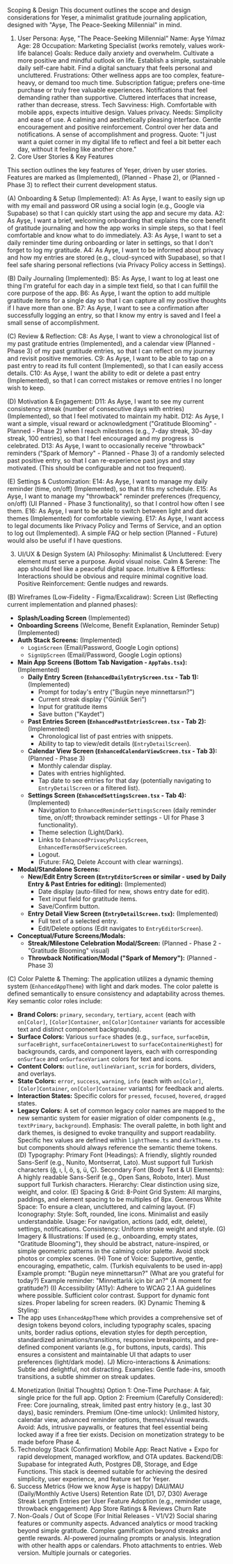 Scoping & Design
This document outlines the scope and design considerations for Yeşer, a minimalist gratitude journaling application, designed with "Ayşe, The Peace-Seeking Millennial" in mind.
1. User Persona: Ayşe, "The Peace-Seeking Millennial"
Name: Ayşe Yılmaz
Age: 28
Occupation: Marketing Specialist (works remotely, values work-life balance)
Goals:
Reduce daily anxiety and overwhelm.
Cultivate a more positive and mindful outlook on life.
Establish a simple, sustainable daily self-care habit.
Find a digital sanctuary that feels personal and uncluttered.
Frustrations:
Other wellness apps are too complex, feature-heavy, or demand too much time.
Subscription fatigue; prefers one-time purchase or truly free valuable experiences.
Notifications that feel demanding rather than supportive.
Cluttered interfaces that increase, rather than decrease, stress.
Tech Savviness: High. Comfortable with mobile apps, expects intuitive design. Values privacy.
Needs:
Simplicity and ease of use.
A calming and aesthetically pleasing interface.
Gentle encouragement and positive reinforcement.
Control over her data and notifications.
A sense of accomplishment and progress.
Quote: "I just want a quiet corner in my digital life to reflect and feel a bit better each day, without it feeling like another chore."
2. Core User Stories & Key Features

This section outlines the key features of Yeşer, driven by user stories. Features are marked as (Implemented), (Planned - Phase 2), or (Planned - Phase 3) to reflect their current development status.

(A) Onboarding & Setup (Implemented):
A1: As Ayşe, I want to easily sign up with my email and password OR using a social login (e.g., Google via Supabase) so that I can quickly start using the app and secure my data.
A2: As Ayşe, I want a brief, welcoming onboarding that explains the core benefit of gratitude journaling and how the app works in simple steps, so that I feel comfortable and know what to do immediately.
A3: As Ayşe, I want to set a daily reminder time during onboarding or later in settings, so that I don't forget to log my gratitude.
A4: As Ayşe, I want to be informed about privacy and how my entries are stored (e.g., cloud-synced with Supabase), so that I feel safe sharing personal reflections (via Privacy Policy access in Settings).

(B) Daily Journaling (Implemented):
B5: As Ayşe, I want to log at least one thing I'm grateful for each day in a simple text field, so that I can fulfill the core purpose of the app.
B6: As Ayşe, I want the option to add multiple gratitude items for a single day so that I can capture all my positive thoughts if I have more than one.
B7: As Ayşe, I want to see a confirmation after successfully logging an entry, so that I know my entry is saved and I feel a small sense of accomplishment.

(C) Review & Reflection:
C8: As Ayşe, I want to view a chronological list of my past gratitude entries (Implemented), and a calendar view (Planned - Phase 3) of my past gratitude entries, so that I can reflect on my journey and revisit positive memories.
C9: As Ayşe, I want to be able to tap on a past entry to read its full content (Implemented), so that I can easily access details.
C10: As Ayşe, I want the ability to edit or delete a past entry (Implemented), so that I can correct mistakes or remove entries I no longer wish to keep.

(D) Motivation & Engagement:
D11: As Ayşe, I want to see my current consistency streak (number of consecutive days with entries) (Implemented), so that I feel motivated to maintain my habit.
D12: As Ayşe, I want a simple, visual reward or acknowledgment ("Gratitude Blooming" - Planned - Phase 2) when I reach milestones (e.g., 7-day streak, 30-day streak, 100 entries), so that I feel encouraged and my progress is celebrated.
D13: As Ayşe, I want to occasionally receive "throwback" reminders ("Spark of Memory" - Planned - Phase 3) of a randomly selected past positive entry, so that I can re-experience past joys and stay motivated. (This should be configurable and not too frequent).

(E) Settings & Customization:
E14: As Ayşe, I want to manage my daily reminder (time, on/off) (Implemented), so that it fits my schedule.
E15: As Ayşe, I want to manage my "throwback" reminder preferences (frequency, on/off) (UI Planned - Phase 3 functionality), so that I control how often I see them.
E16: As Ayşe, I want to be able to switch between light and dark themes (Implemented) for comfortable viewing.
E17: As Ayşe, I want access to legal documents like Privacy Policy and Terms of Service, and an option to log out (Implemented). A simple FAQ or help section (Planned - Future) would also be useful if I have questions.

3. UI/UX & Design System
(A) Philosophy:
Minimalist & Uncluttered: Every element must serve a purpose. Avoid visual noise.
Calm & Serene: The app should feel like a peaceful digital space.
Intuitive & Effortless: Interactions should be obvious and require minimal cognitive load.
Positive Reinforcement: Gentle nudges and rewards.

(B) Wireframes (Low-Fidelity - Figma/Excalidraw):
Screen List (Reflecting current implementation and planned phases):
*   **Splash/Loading Screen** (Implemented)
*   **Onboarding Screens** (Welcome, Benefit Explanation, Reminder Setup) (Implemented)
*   **Auth Stack Screens:** (Implemented)
    *   `LoginScreen` (Email/Password, Google Login options)
    *   `SignUpScreen` (Email/Password, Google Login options)
*   **Main App Screens (Bottom Tab Navigation - `AppTabs.tsx`):** (Implemented)
    *   **Daily Entry Screen (`EnhancedDailyEntryScreen.tsx` - Tab 1):** (Implemented)
        *   Prompt for today's entry ("Bugün neye minnettarsın?")
        *   Current streak display ("Günlük Seri")
        *   Input for gratitude items
        *   Save button ("Kaydet")
    *   **Past Entries Screen (`EnhancedPastEntriesScreen.tsx` - Tab 2):** (Implemented)
        *   Chronological list of past entries with snippets.
        *   Ability to tap to view/edit details (`EntryDetailScreen`).
    *   **Calendar View Screen (`EnhancedCalendarViewScreen.tsx` - Tab 3):** (Planned - Phase 3)
        *   Monthly calendar display.
        *   Dates with entries highlighted.
        *   Tap date to see entries for that day (potentially navigating to `EntryDetailScreen` or a filtered list).
    *   **Settings Screen (`EnhancedSettingsScreen.tsx` - Tab 4):** (Implemented)
        *   Navigation to `EnhancedReminderSettingsScreen` (daily reminder time, on/off; throwback reminder settings - UI for Phase 3 functionality).
        *   Theme selection (Light/Dark).
        *   Links to `EnhancedPrivacyPolicyScreen`, `EnhancedTermsOfServiceScreen`.
        *   Logout.
        *   (Future: FAQ, Delete Account with clear warnings).
*   **Modal/Standalone Screens:**
    *   **New/Edit Entry Screen (`EntryEditorScreen` or similar - used by Daily Entry & Past Entries for editing):** (Implemented)
        *   Date display (auto-filled for new, shows entry date for edit).
        *   Text input field for gratitude items.
        *   Save/Confirm button.
    *   **Entry Detail View Screen (`EntryDetailScreen.tsx`):** (Implemented)
        *   Full text of a selected entry.
        *   Edit/Delete options (Edit navigates to `EntryEditorScreen`).
*   **Conceptual/Future Screens/Modals:**
    *   **Streak/Milestone Celebration Modal/Screen:** (Planned - Phase 2 - "Gratitude Blooming" visual)
    *   **Throwback Notification/Modal ("Spark of Memory"):** (Planned - Phase 3)

(C) Color Palette & Theming:
The application utilizes a dynamic theming system (`EnhancedAppTheme`) with light and dark modes. The color palette is defined semantically to ensure consistency and adaptability across themes. Key semantic color roles include:
*   **Brand Colors:** `primary`, `secondary`, `tertiary`, `accent` (each with `on[Color]`, `[Color]Container`, `on[Color]Container` variants for accessible text and distinct component backgrounds).
*   **Surface Colors:** Various `surface` shades (e.g., `surface`, `surfaceDim`, `surfaceBright`, `surfaceContainerLowest` to `surfaceContainerHighest`) for backgrounds, cards, and component layers, each with corresponding `onSurface` and `onSurfaceVariant` colors for text and icons.
*   **Content Colors:** `outline`, `outlineVariant`, `scrim` for borders, dividers, and overlays.
*   **State Colors:** `error`, `success`, `warning`, `info` (each with `on[Color]`, `[Color]Container`, `on[Color]Container` variants) for feedback and alerts.
*   **Interaction States:** Specific colors for `pressed`, `focused`, `hovered`, `dragged` states.
*   **Legacy Colors:** A set of common legacy color names are mapped to the new semantic system for easier migration of older components (e.g., `textPrimary`, `background`).
Emphasis: The overall palette, in both light and dark themes, is designed to evoke tranquility and support readability. Specific hex values are defined within `lightTheme.ts` and `darkTheme.ts` but components should always reference the semantic theme tokens.
(D) Typography:
Primary Font (Headings): A friendly, slightly rounded Sans-Serif (e.g., Nunito, Montserrat, Lato). Must support full Turkish characters (ğ, ı, İ, ö, ş, ü, Ç).
Secondary Font (Body Text & UI Elements): A highly readable Sans-Serif (e.g., Open Sans, Roboto, Inter). Must support full Turkish characters.
Hierarchy: Clear distinction using size, weight, and color.
(E) Spacing & Grid:
8-Point Grid System: All margins, paddings, and element spacing to be multiples of 8px.
Generous White Space: To ensure a clean, uncluttered, and calming layout.
(F) Iconography:
Style: Soft, rounded, line icons. Minimalist and easily understandable.
Usage: For navigation, actions (add, edit, delete), settings, notifications.
Consistency: Uniform stroke weight and style.
(G) Imagery & Illustrations:
If used (e.g., onboarding, empty states, "Gratitude Blooming"), they should be abstract, nature-inspired, or simple geometric patterns in the calming color palette.
Avoid stock photos or complex scenes.
(H) Tone of Voice:
Supportive, gentle, encouraging, empathetic, calm. (Turkish equivalents to be used in-app)
Example prompt: "Bugün neye minnettarsın?" (What are you grateful for today?)
Example reminder: "Minnettarlık için bir an?" (A moment for gratitude?)
(I) Accessibility (A11y):
Adhere to WCAG 2.1 AA guidelines where possible.
Sufficient color contrast.
Support for dynamic font sizes.
Proper labeling for screen readers.
(K) Dynamic Theming & Styling:
*   The app uses `EnhancedAppTheme` which provides a comprehensive set of design tokens beyond colors, including typography scales, spacing units, border radius options, elevation styles for depth perception, standardized animations/transitions, responsive breakpoints, and pre-defined component variants (e.g., for buttons, inputs, cards). This ensures a consistent and maintainable UI that adapts to user preferences (light/dark mode).
(J) Micro-interactions & Animations:
Subtle and delightful, not distracting.
Examples: Gentle fade-ins, smooth transitions, a subtle shimmer on streak updates.
4. Monetization (Initial Thoughts)
Option 1: One-Time Purchase: A fair, single price for the full app.
Option 2: Freemium (Carefully Considered):
Free: Core journaling, streak, limited past entry history (e.g., last 30 days), basic reminders.
Premium (One-time unlock): Unlimited history, calendar view, advanced reminder options, themes/visual rewards.
Avoid: Ads, intrusive paywalls, or features that feel essential being locked away if a free tier exists.
Decision on monetization strategy to be made before Phase 4.
5. Technology Stack (Confirmation)
Mobile App: React Native + Expo for rapid development, managed workflow, and OTA updates.
Backend/DB: Supabase for integrated Auth, Postgres DB, Storage, and Edge Functions.
This stack is deemed suitable for achieving the desired simplicity, user experience, and feature set for Yeşer.
6. Success Metrics (How we know Ayşe is happy)
DAU/MAU (Daily/Monthly Active Users)
Retention Rate (D1, D7, D30)
Average Streak Length
Entries per User
Feature Adoption (e.g., reminder usage, throwback engagement)
App Store Ratings & Reviews
Churn Rate
7. Non-Goals / Out of Scope (For Initial Releases - V1/V2)
Social sharing features or community aspects.
Advanced analytics or mood tracking beyond simple gratitude.
Complex gamification beyond streaks and gentle rewards.
AI-powered journaling prompts or analysis.
Integration with other health apps or calendars.
Photo attachments to entries.
Web version.
Multiple journals or categories.
